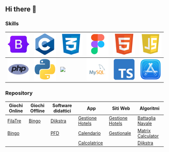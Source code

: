 ## Hi there 👋

### Skills

| <img src="https://github.com/vittorioPiotti/vittorioPiotti/blob/main/imgs/bootstrap.png" width="70"> | <img src="https://github.com/vittorioPiotti/vittorioPiotti/blob/main/imgs/c.png" width="70"> | <img src="https://github.com/vittorioPiotti/vittorioPiotti/blob/main/imgs/css.png" width="70"> | <img src="https://github.com/vittorioPiotti/vittorioPiotti/blob/main/imgs/figma.png" width="70"> | <img src="https://github.com/vittorioPiotti/vittorioPiotti/blob/main/imgs/html.png" width="70"> | <img src="https://github.com/vittorioPiotti/vittorioPiotti/blob/main/imgs/js.png" width="70"> |
|-------------|-------------|-------------|-------------|-------------|-------------|
| <img src="https://github.com/vittorioPiotti/vittorioPiotti/blob/main/imgs/php.png" width="70"> | <img src="https://github.com/vittorioPiotti/vittorioPiotti/blob/main/imgs/py.png" width="70"> | <img src="https://github.com/vittorioPiotti/vittorioPiotti/blob/main/imgs/react-native.png" width="70"> | <img src="https://github.com/vittorioPiotti/vittorioPiotti/blob/main/imgs/sql.png" width="70"> | <img src="https://github.com/vittorioPiotti/vittorioPiotti/blob/main/imgs/ts.png" width="70"> | <img src="https://github.com/vittorioPiotti/vittorioPiotti/blob/main/imgs/xcode.png" width="70"> |


### Repository

| Giochi Online                                                                                      | Giochi Offline                                                                            | Software didattici                                                                       | App                                                                                              | Siti Web                                                                                          | Algoritmi                                                                                     |
|----------------------------------------------------------------------------------------------------|------------------------------------------------------------------------------------------|------------------------------------------------------------------------------------------|--------------------------------------------------------------------------------------------------|---------------------------------------------------------------------------------------------------|--------------------------------------------------------------------------------------------------|
| [FilaTre](https://github.com/vittorioPiotti/FilaTre-Online)                                 | [Bingo](https://github.com/vittorioPiotti/Bingo-Bootstrap)                        | [Dijkstra](https://github.com/vittorioPiotti/Dijkstra-Bootstrap)                  | [Gestione Hotels](https://github.com/vittorioPiotti/Gestione-Hotel-App)                      | [Gestione Hotels](https://github.com/vittorioPiotti/Gestione-Hotel-PHP)                      | [Battaglia Navale](https://github.com/vittorioPiotti/Battaglia-Navale-C)                       |
| [Bingo](https://github.com/vittorioPiotti/Bingo-Online-Bootstrap/tree/main)                |                                                                                          | [PFD](https://github.com/vittorioPiotti/Primary-Flight-Display)       | [Calendario](https://github.com/vittorioPiotti?tab=repositories)                                 | [Gestionale](https://github.com/vittorioPiotti/Gestionale)                                        | [Matrix Calculator](https://github.com/vittorioPiotti/Matrix-Calculator-C)                |
|                                                                                                    |                                                                                          |                                                                                          | [Calcolatrice](https://github.com/vittorioPiotti/Calcolatrice-React-Native)                      |                                                                                                   | [Dijkstra](https://github.com/vittorioPiotti?tab=repositories)                  |


